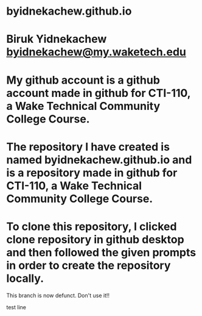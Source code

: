 # byidnekachew.github.io
# Biruk Yidnekachew byidnekachew@my.waketech.edu
# My github account is a github account made in github for CTI-110, a Wake Technical Community College Course.
# The repository I have created is named byidnekachew.github.io and is a repository made in github for CTI-110, a Wake Technical Community College Course.
# To clone this repository, I clicked clone repository in github desktop and then followed the given prompts in order to create the repository locally.

This branch is now defunct. Don't use it!!

test line

